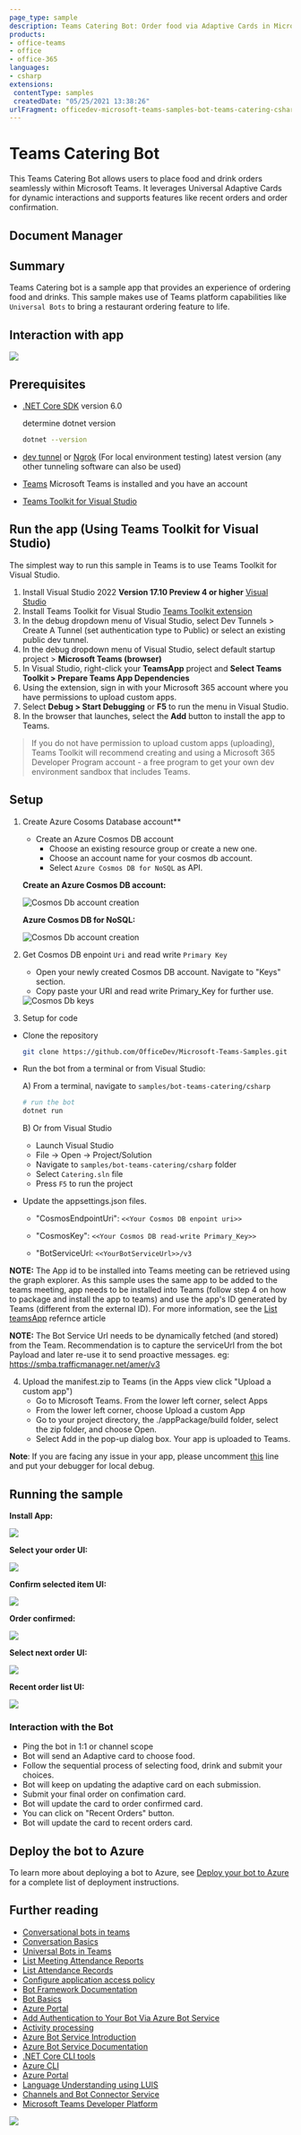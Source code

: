 ```yaml
---
page_type: sample
description: Teams Catering Bot: Order food via Adaptive Cards in Microsoft Teams.
products:
- office-teams
- office
- office-365
languages:
- csharp
extensions:
 contentType: samples
 createdDate: "05/25/2021 13:38:26"
urlFragment: officedev-microsoft-teams-samples-bot-teams-catering-csharp
---
```


# Teams Catering Bot

This Teams Catering Bot allows users to place food and drink orders seamlessly within Microsoft Teams. It leverages Universal Adaptive Cards for dynamic interactions and supports features like recent orders and order confirmation.

## Document Manager  

## Summary

Teams Catering bot is a sample app that provides an experience of ordering food and drinks. This sample makes use of Teams platform capabilities like `Universal Bots` to bring a restaurant ordering feature to life. 

## Interaction with app

<img src="./Assets/Images/BotTeamsCateringGif.gif">

## Prerequisites

- [.NET Core SDK](https://dotnet.microsoft.com/download) version 6.0

  determine dotnet version
  ```bash
  dotnet --version
  ```
- [dev tunnel](https://learn.microsoft.com/en-us/azure/developer/dev-tunnels/get-started?tabs=windows) or [Ngrok](https://ngrok.com/download) (For local environment testing) latest version (any other tunneling software can also be used)
  
- [Teams](https://teams.microsoft.com) Microsoft Teams is installed and you have an account

- [Teams Toolkit for Visual Studio](https://learn.microsoft.com/en-us/microsoftteams/platform/toolkit/toolkit-v4/install-teams-toolkit-vs?pivots=visual-studio-v17-7)

## Run the app (Using Teams Toolkit for Visual Studio)

The simplest way to run this sample in Teams is to use Teams Toolkit for Visual Studio.
1. Install Visual Studio 2022 **Version 17.10 Preview 4 or higher** [Visual Studio](https://visualstudio.microsoft.com/downloads/)
1. Install Teams Toolkit for Visual Studio [Teams Toolkit extension](https://learn.microsoft.com/en-us/microsoftteams/platform/toolkit/toolkit-v4/install-teams-toolkit-vs?pivots=visual-studio-v17-7)
1. In the debug dropdown menu of Visual Studio, select Dev Tunnels > Create A Tunnel (set authentication type to Public) or select an existing public dev tunnel.
1. In the debug dropdown menu of Visual Studio, select default startup project > **Microsoft Teams (browser)**
1. In Visual Studio, right-click your **TeamsApp** project and **Select Teams Toolkit > Prepare Teams App Dependencies**
1. Using the extension, sign in with your Microsoft 365 account where you have permissions to upload custom apps.
1. Select **Debug > Start Debugging** or **F5** to run the menu in Visual Studio.
1. In the browser that launches, select the **Add** button to install the app to Teams.
> If you do not have permission to upload custom apps (uploading), Teams Toolkit will recommend creating and using a Microsoft 365 Developer Program account - a free program to get your own dev environment sandbox that includes Teams.

## Setup

1. Create Azure Cosoms Database account**

	 - Create an Azure Cosmos DB account
	   * Choose an existing resource group or create a new one.
	   * Choose an account name for your cosmos db account.
	   * Select `Azure Cosmos DB for NoSQL` as API.

   **Create an Azure Cosmos DB account:**

      <img src="./Assets/Images/CreateAzureCosmosAccount.png" alt="Cosmos Db account creation">

   **Azure Cosmos DB for NoSQL:**

     <img src="./Assets/Images/CosmosDbCreation.png" alt="Cosmos Db account creation">

2. Get Cosmos DB enpoint `Uri` and read write `Primary Key`
   * Open your newly created Cosmos DB account. Navigate to "Keys" section.
   * Copy paste your URI and read write Primary_Key for further use.

    <img src="./Assets/Images/CosmosKeys.png" alt="Cosmos Db keys">

3. Setup for code

  - Clone the repository

    ```bash
    git clone https://github.com/OfficeDev/Microsoft-Teams-Samples.git
    ```

- Run the bot from a terminal or from Visual Studio:

  A) From a terminal, navigate to `samples/bot-teams-catering/csharp`

  ```bash
  # run the bot
  dotnet run
  ```

  B) Or from Visual Studio

  - Launch Visual Studio
  - File -> Open -> Project/Solution
  - Navigate to `samples/bot-teams-catering/csharp` folder
  - Select `Catering.sln` file
  - Press `F5` to run the project

- Update the appsettings.json files. 

  - "CosmosEndpointUri": `<<Your Cosmos DB enpoint uri>>`

  - "CosmosKey": `<<Your Cosmos DB read-write Primary_Key>>`

  - "BotServiceUrl: `<<YourBotServiceUrl>>/v3`

**NOTE:** The App id to be installed into Teams meeting can be retrieved using the graph explorer. As this sample uses the same app to be added to the teams meeting, app needs to be installed into Teams (follow step 4 on how to package and install the app to teams) and use the app's ID generated by Teams (different from the external ID). For more information, see the [List teamsApp](https://docs.microsoft.com/en-us/graph/api/appcatalogs-list-teamsapps?view=graph-rest-1.0&tabs=http) refernce article

**NOTE:** The Bot Service Url needs to be dynamically fetched (and stored) from the Team. Recommendation is to capture the serviceUrl from the bot Payload and later re-use it to send proactive messages.
eg: https://smba.trafficmanager.net/amer/v3 


4) Upload the manifest.zip to Teams (in the Apps view click "Upload a custom app")
   - Go to Microsoft Teams. From the lower left corner, select Apps
   - From the lower left corner, choose Upload a custom App
   - Go to your project directory, the ./appPackage/build folder, select the zip folder, and choose Open.
   - Select Add in the pop-up dialog box. Your app is uploaded to Teams.

**Note**: If you are facing any issue in your app, please uncomment [this](https://github.com/OfficeDev/Microsoft-Teams-Samples/blob/main/samples/bot-teams-catering/csharp/Catering/AdapterWithErrorHandler.cs#L45) line and put your debugger for local debug.


## Running the sample

**Install App:**

<img src="./Assets/Images/UploadTeamsCateringBot.png">

**Select your order UI:**

<img src="./Assets/Images/SelectOrder.png">

**Confirm selected item UI:**

<img src="./Assets/Images/ConfirmYourOrder.png">

**Order confirmed:**

<img src="./Assets/Images/OrderConfirm.png">

**Select next order UI:**

<img src="./Assets/Images/NextConfirmYourOrder.png">

**Recent order list UI:**

<img src="./Assets/Images/RecentsOrder.png">


### Interaction with the Bot
- Ping the bot in 1:1 or channel scope
- Bot will send an Adaptive card to choose food.
- Follow the sequential process of selecting food, drink and submit your choices.
- Bot will keep on updating the adaptive card on each submission.
- Submit your final order on confimation card.
- Bot will update the card to order confirmed card. 
- You can click on "Recent Orders" button.
- Bot will update the card to recent orders card.

## Deploy the bot to Azure

To learn more about deploying a bot to Azure, see [Deploy your bot to Azure](https://aka.ms/azuredeployment) for a complete list of deployment instructions.

## Further reading
- [Conversational bots in teams](https://docs.microsoft.com/en-us/microsoftteams/platform/bots/what-are-bots)
- [Conversation Basics](https://docs.microsoft.com/en-us/microsoftteams/platform/bots/how-to/conversations/conversation-basics?tabs=dotnet)
- [Universal Bots in Teams](https://docs.microsoft.com/en-us/microsoftteams/platform/task-modules-and-cards/cards/universal-actions-for-adaptive-cards/overview)
- [List Meeting Attendance Reports](https://docs.microsoft.com/en-us/graph/api/meetingattendancereport-list?view=graph-rest-1.0&tabs=http)
- [List Attendance Records](https://docs.microsoft.com/en-us/graph/api/attendancerecord-list?view=graph-rest-1.0&tabs=http)
- [Configure application access policy](https://docs.microsoft.com/en-us/graph/cloud-communication-online-meeting-application-access-policy)
- [Bot Framework Documentation](https://docs.botframework.com)
- [Bot Basics](https://docs.microsoft.com/azure/bot-service/bot-builder-basics?view=azure-bot-service-4.0)
- [Azure Portal](https://portal.azure.com)
- [Add Authentication to Your Bot Via Azure Bot Service](https://docs.microsoft.com/en-us/azure/bot-service/bot-builder-authentication?view=azure-bot-service-4.0&tabs=csharp)
- [Activity processing](https://docs.microsoft.com/en-us/azure/bot-service/bot-builder-concept-activity-processing?view=azure-bot-service-4.0)
- [Azure Bot Service Introduction](https://docs.microsoft.com/azure/bot-service/bot-service-overview-introduction?view=azure-bot-service-4.0)
- [Azure Bot Service Documentation](https://docs.microsoft.com/azure/bot-service/?view=azure-bot-service-4.0)
- [.NET Core CLI tools](https://docs.microsoft.com/en-us/dotnet/core/tools/?tabs=netcore2x)
- [Azure CLI](https://docs.microsoft.com/cli/azure/?view=azure-cli-latest)
- [Azure Portal](https://portal.azure.com)
- [Language Understanding using LUIS](https://docs.microsoft.com/en-us/azure/cognitive-services/luis/)
- [Channels and Bot Connector Service](https://docs.microsoft.com/en-us/azure/bot-service/bot-concepts?view=azure-bot-service-4.0)
- [Microsoft Teams Developer Platform](https://docs.microsoft.com/en-us/microsoftteams/platform/)


<img src="https://pnptelemetry.azurewebsites.net/microsoft-teams-samples/samples/bot-teams-catering-csharp" />